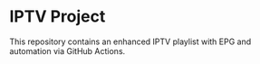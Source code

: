 # IPTV Project

This repository contains an enhanced IPTV playlist with EPG and automation via GitHub Actions.

